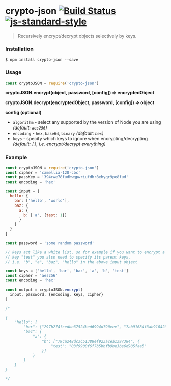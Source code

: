 # crypto-json [![Build Status](https://travis-ci.org/roryrjb/crypto-json.svg?branch=master)](https://travis-ci.org/roryrjb/crypto-json) [![js-standard-style](https://img.shields.io/badge/code%20style-standard-brightgreen.svg?style=flat)](https://github.com/feross/standard)

> Recursively encrypt/decrypt objects selectively by keys.

### Installation

```
$ npm install crypto-json --save
```

### Usage

```javascript
const cryptoJSON = require('crypto-json')
```

__cryptoJSON.encrypt(object, password, [config]) => encryptedObject__

__cryptoJSON.decrypt(encryptedObject, password, [config]) => object__

__config (optional)__

* `algorithm` - select any supported by the version of Node you are using _(default: `aes256`)_
* `encoding` - `hex`, `base64`, `binary` _(default: `hex`)_
* `keys` - specify which keys to ignore when encrypting/decrypting _(default: `[]`, i.e. encrypt/decrypt everything)_

### Example

```javascript
const cryptoJSON = require('crypto-json')
const cipher = 'camellia-128-cbc'
const passKey = '394rwe78fudhwqpwriufdhr8ehyqr9pe8fud'
const encoding = 'hex'

const input = {
  hello: {
    bar: ['hello', 'world'],
    baz: {
      a: {
        b: ['a', {test: 1}]
      }
    }
  }
}

const password = 'some random password'

// keys act like a white list, so for example if you want to encrypt a nested
// key "test" you also need to specify its parent keys,
// i.e. "b", "a", "baz", "hello" in the above input object

const keys = ['hello', 'bar', 'baz', 'a', 'b', 'test']
const cipher = 'aes256'
const encoding = 'hex'

const output = cryptoJSON.encrypt(
  input, password, {encoding, keys, cipher}
)

/*

{
    "hello": {
        "bar": ["297b274fcedbe37524bed6994d790eee", "7ab91684f3ab910423d724560205ac56"],
        "baz": {
            "a": {
                "b": ["79ca248dc3c51388ef923acea1397384", {
                    "test": "03f9900f6f7b5bbfb9be3be6d985faa5"
                }]
            }
        }
    }
}

*/

```